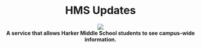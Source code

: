 <h1 align="center">HMS Updates</h1>
<p align="center">
  <a href="https://discord.com/invite/CJAXbAQEFv">
    <img src="https://img.shields.io/discord/771750717492297769?color=blue&label=discord"><br>
  </a>
  <b>A service that allows Harker Middle School students to see campus-wide information.</b>  
  <br>
</p>
